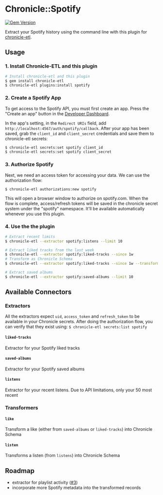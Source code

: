 # Chronicle::Spotify
[![Gem Version](https://badge.fury.io/rb/chronicle-spotify.svg)](https://badge.fury.io/rb/chronicle-spotify)

Extract your Spotify history using the command line with this plugin for [chronicle-etl](https://github.com/chronicle-app/chronicle-etl).

## Usage

### 1. Install Chronicle-ETL and this plugin

```sh
# Install chronicle-etl and this plugin
$ gem install chronicle-etl
$ chronicle-etl plugins:install spotify
```

### 2. Create a Spotify App
To get access to the Spotify API, you must first create an app. Press the "Create an app" button in the [Developer Dashboard](https://developer.spotify.com/dashboard/applications).

In the app's setting, in the `Redirect URIs` field, add `http://localhost:4567/auth/spotify/callback`. After your app has been saved, grab the `client_id` and `client_secret` credentials and save them to chronicle-etl secrets:

```sh
$ chronicle-etl secrets:set spotify client_id
$ chronicle-etl secrets:set spotify client_secret
```

### 3. Authorize Spotify

Next, we need an access token for accessing your data. We can use the authorization flow:

```sh
$ chronicle-etl authorizations:new spotify
```

This will open a browser window to authorize on spotify.com. When the flow is complete, access/refresh tokens will be saved in the chronicle secret system under the "spotify" namespace. It'll be available automatically whenever you use this plugin.

### 4. Use the the plugin
```sh
# Extract recent limits
$ chronicle-etl --extractor spotify:listens --limit 10

# Extract liked tracks from the last week
$ chronicle-etl --extractor spotify:liked-tracks --since 1w
# Transform as Chronicle Schema
$ chronicle-etl --extractor spotify:liked-tracks --since 1w --transformer spotify:like --loader json

# Extract saved albums
$ chronicle-etl --extractor spotify:saved-albums --limit 10
```

## Available Connectors
### Extractors

All the extractors expect `uid`, `access_token` and `refresh_token` to be available in your Chronicle secrets. After doing the authorization flow, you can verify that they exist using: `$ chronicle-etl secrets:list spotify`

#### `liked-tracks`

Extractor for your Spotify liked tracks

#### `saved-albums`

Extractor for your Spotify saved albums
#### `listens`

Extractor for your recent listens. Due to API limitations, only your 50 most recent 

### Transformers

#### `like`

Transform a like (either from `saved-albums` or `liked-tracks`) into Chronicle Schema

#### `listen`

Transforms a listen (from `listens`) into Chronicle Schema

## Roadmap
- extractor for playlist activity ([#3](https://github.com/chronicle-app/chronicle-spotify/issues/3))
- incorporate more Spotify metadata into the transformed records
